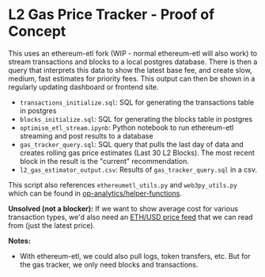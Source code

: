 # L2 Gas Price Tracker - Proof of Concept
This uses an ethereum-etl fork (WIP - normal ethereum-etl will also work) to stream transactions and blocks to a local postgres database. There is then a query that interprets this data to show the latest base fee, and create slow, medium, fast estimates for priority fees. This output can then be shown in a regularly updating dashboard or frontend site.

- `transactions_initialize.sql`: SQL for generating the transactions table in postgres
- `blocks_initialize.sql`: SQL for generating the blocks table in postgres
- `optimism_etl_stream.ipynb`: Python notebook to run ethereum-etl streaming and post results to a database
- `gas_tracker_query.sql`: SQL query that pulls the last day of data and creates rolling gas price estimates (Last 30 L2 Blocks). The most recent block in the result is the "current" recommendation.
- `l2_gas_estimator_output.csv`: Results of `gas_tracker_query.sql` in a csv.

This script also references `ethereumetl_utils.py` and `web3py_utils.py` which can be found in [op-analytics/helper-functions](https://github.com/ethereum-optimism/op-analytics/tree/main/helper_functions).

**Unsolved (not a blocker):** If we want to show average cost for various transaction types, we'd also need an [ETH/USD price feed](https://api.coingecko.com/api/v3/simple/price?ids=ethereum&vs_currencies=USD) that we can read from (just the latest price).

**Notes:**
- With ethereum-etl, we could also pull logs, token transfers, etc. But for the gas tracker, we only need blocks and transactions.

